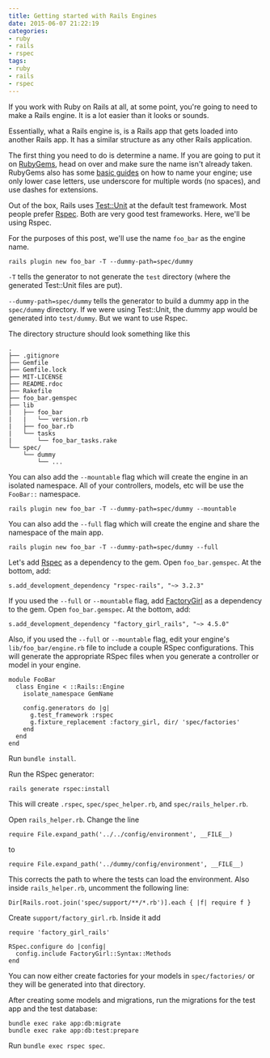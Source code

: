 ```yaml
---
title: Getting started with Rails Engines
date: 2015-06-07 21:22:19
categories:
- ruby
- rails
- rspec
tags:
- ruby
- rails
- rspec
---
```


If you work with Ruby on Rails at all, at some point, you're going to need to make a Rails engine. It is a lot easier than it looks or sounds.

Essentially, what a Rails engine is, is a Rails app that gets loaded into another Rails app. It has a similar structure as any other Rails application.


The first thing you need to do is determine a name. If you are going to put it on [RubyGems][ruby_gems], head on over and make sure the name isn't already taken. RubyGems also has some [basic guides][ruby_gems_guides] on how to name your engine; use only lower case letters, use underscore for multiple words (no spaces), and use dashes for extensions.

Out of the box, Rails uses [Test::Unit][test_unit] at the default test framework. Most people prefer [Rspec][rspec]. Both are very good test frameworks. Here, we'll be using Rspec.

For the purposes of this post, we'll use the name `foo_bar` as the engine name.

```
rails plugin new foo_bar -T --dummy-path=spec/dummy
```

`-T` tells the generator to not generate the `test` directory (where the generated Test::Unit files are put).

`--dummy-path=spec/dummy` tells the generator to build a dummy app in the `spec/dummy` directory. If we were using Test::Unit, the dummy app would be generated into `test/dummy`. But we want to use Rspec.

The directory structure should look something like this

```
.
├── .gitignore
├── Gemfile
├── Gemfile.lock
├── MIT-LICENSE
├── README.rdoc
├── Rakefile
├── foo_bar.gemspec
├── lib
|   ├── foo_bar
|   |   └── version.rb
|   ├── foo_bar.rb
|   └── tasks
|       └── foo_bar_tasks.rake
└── spec/
    └── dummy
        └── ...
```

You can also add the `--mountable` flag which will create the engine in an isolated namespace. All of your controllers, models, etc will be use the `FooBar::` namespace.

```
rails plugin new foo_bar -T --dummy-path=spec/dummy --mountable
```

You can also add the `--full` flag which will create the engine and share the namespace of the main app.

```
rails plugin new foo_bar -T --dummy-path=spec/dummy --full
```

Let's add [Rspec][rspec_rails] as a dependency to the gem. Open `foo_bar.gemspec`. At the bottom, add:

```
s.add_development_dependency "rspec-rails", "~> 3.2.3"
```

If you used the `--full` or `--mountable` flag, add [FactoryGirl][factory_girl_rails] as a dependency to the gem. Open `foo_bar.gemspec`. At the bottom, add:

```
s.add_development_dependency "factory_girl_rails", "~> 4.5.0"
```

Also, if you used the `--full` or `--mountable` flag, edit your engine's `lib/foo_bar/engine.rb` file to include a couple RSpec configurations. This will generate the appropriate RSpec files when you generate a controller or model in your engine.

```
module FooBar
  class Engine < ::Rails::Engine
    isolate_namespace GemName

    config.generators do |g|
      g.test_framework :rspec
      g.fixture_replacement :factory_girl, dir/ 'spec/factories'
    end
  end
end
```

Run `bundle install`.

Run the RSpec generator:

```
rails generate rspec:install
```

This will create `.rspec`, `spec/spec_helper.rb`, and `spec/rails_helper.rb`.

Open `rails_helper.rb`. Change the line

```
require File.expand_path('../../config/environment', __FILE__)
```

to

```
require File.expand_path('../dummy/config/environment', __FILE__)
```

This corrects the path to where the tests can load the environment. Also inside `rails_helper.rb`, uncomment the following line:

```
Dir[Rails.root.join('spec/support/**/*.rb')].each { |f| require f }
```

Create `support/factory_girl.rb`. Inside it add

```
require 'factory_girl_rails'

RSpec.configure do |config|
  config.include FactoryGirl::Syntax::Methods
end
```

You can now either create factories for your models in `spec/factories/` or they will be generated into that directory.

After creating some models and migrations, run the migrations for the test app and the test database:

```
bundle exec rake app:db:migrate
bundle exec rake app:db:test:prepare
```

Run `bundle exec rspec spec`.

[ruby_gems]:          https://rubygems.org/
[ruby_gems_guides]:   http://guides.rubygems.org/name-your-gem/
[test_unit]:          https://github.com/test-unit/test-unit
[rspec]:              https://github.com/rspec/rspec
[rspec_rails]:        https://github.com/rspec/rspec-rails
[factory_girl_rails]: https://github.com/thoughtbot/factory_girl_rails
